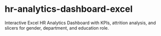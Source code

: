# hr-analytics-dashboard-excel
Interactive Excel HR Analytics Dashboard with KPIs, attrition analysis, and slicers for gender, department, and education role.
